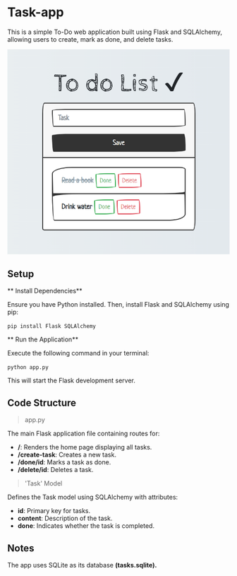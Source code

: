 # Task-app

This is a simple To-Do web application built using Flask and SQLAlchemy, allowing users to create, mark as done, and delete tasks.

![To do!](/assets/todolist.png "Reference")

## Setup

** Install Dependencies**

   Ensure you have Python installed. Then, install Flask and SQLAlchemy using pip:

   `pip install Flask SQLAlchemy`

** Run the Application**

Execute the following command in your terminal:

   `python app.py`

   This will start the Flask development server.
## Code Structure

>app.py

The main Flask application file containing routes for:

- **/**: Renders the home page displaying all tasks.
- **/create-task**: Creates a new task.
- **/done/id**: Marks a task as done.
- **/delete/id**: Deletes a task.

>'Task' Model

Defines the Task model using SQLAlchemy with attributes:

- **id**: Primary key for tasks.
- **content**: Description of the task.
- **done**: Indicates whether the task is completed.
## Notes

The app uses SQLite as its database **(tasks.sqlite).**
